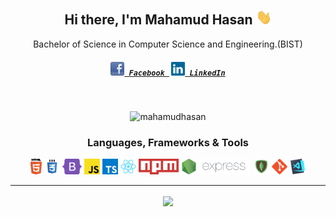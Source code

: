 <h2 align="center">Hi there, I'm Mahamud Hasan  <img src="./img/hello.gif" width="25px"></h2>
<p align="center">
   Bachelor of Science in Computer Science and Engineering.(BIST)
</p>
<h5 align="center">
  <code><a href="https://www.facebook.com/mahamudhasanmithoon/" target="blank" title="Facebook Profile"><img width="22" src="./img/facebook-32x32.png"> Facebook </a></code>
  <code><a href="https://www.linkedin.com/in/mahamaudhasan0/" target="blank" title="LinkedIn Profile"><img width="22" src="./img/linkedin.svg"> LinkedIn</a></code>
</h5>
<br>

<p align="center"> <img src="https://komarev.com/ghpvc/?username=mahamudhasan0&label=Profile%20views&color=0e75b6&color=green" alt="mahamudhasan" /> </p>

<h3 align="center">Languages, Frameworks & Tools</h3>

<p align="center">
  <code><img title="HTML5" height="25" src="./img/html5.svg"></code>
  <code><img title="CSS" height="25" src="./img/css.svg"></code>
  <code><img title="Bootstrap" height="25" src="./img/bootstrap-5.png"></code>
  <code><img title="JavaScript" height="25" src="./img/javascript.svg"></code>
  <code><img title="TypeScript" height="25" src="./img/typescript.png"></code>
  <code><img title="React" height="25" src="./img/react-original.svg"></code>
  <code><img title="npm" height="25" src="./img/npm.png"></code>
  <code><img title="NodeJS" height="25" src="./img/nodejs.png"></code>
  <code><img title="ExpressJS" height="25" src="./img/Expressjs.png"></code>
  <code><img title="MongoDB" height="25" src="./img/mongodb.png"></code>
  <code><img title="Git" height="25" src="./img/git-original.svg"></code>
  <code><img title="VSCode" height="25" src="./img/vscode.png"></code>
</p>

<hr>

<p align=center>
  <img height="175" align=center src="https://github-readme-stats.vercel.app/api?username=mahamudhasan0&show_icons=true&theme=radical" />
</p>
